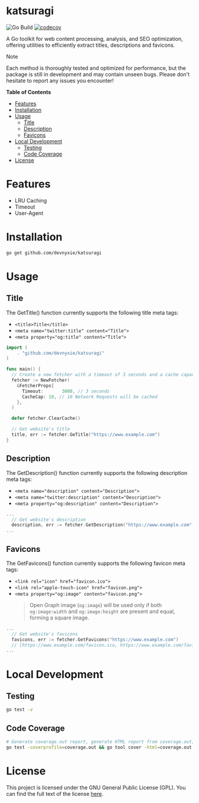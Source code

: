 # katsuragi

![Go Build](https://github.com/devnyxie/katsuragi/actions/workflows/go.yml/badge.svg)
[![codecov](https://codecov.io/github/devnyxie/katsuragi/branch/main/graph/badge.svg?token=XFRMNJA858)](https://codecov.io/github/devnyxie/katsuragi)

A Go toolkit for web content processing, analysis, and SEO optimization, offering utilities to efficiently extract titles, descriptions and favicons.

> [!NOTE]
> Each method is thoroughly tested and optimized for performance, but the package is still in development and may contain unseen bugs. Please don't hesitate to report any issues you encounter!

<!-- START doctoc generated TOC please keep comment here to allow auto update -->
<!-- DON'T EDIT THIS SECTION, INSTEAD RE-RUN doctoc TO UPDATE -->
**Table of Contents**

- [Features](#features)
- [Installation](#installation)
- [Usage](#usage)
  - [Title](#title)
  - [Description](#description)
  - [Favicons](#favicons)
- [Local Development](#local-development)
  - [Testing](#testing)
  - [Code Coverage](#code-coverage)
- [License](#license)

<!-- END doctoc generated TOC please keep comment here to allow auto update -->

# Features

- LRU Caching
- Timeout
- User-Agent

# Installation

```bash
go get github.com/devnyxie/katsuragi
```

# Usage

## Title

The GetTitle() function currently supports the following title meta tags:

- `<title>Title</title>`
- `<meta name="twitter:title" content="Title">`
- `<meta property="og:title" content="Title">`

```go
import (
	. "github.com/devnyxie/katsuragi"
)

func main() {
  // Create a new fetcher with a timeout of 3 seconds and a cache capacity of 10
  fetcher := NewFetcher(
    &FetcherProps{
      Timeout:       3000, // 3 seconds
      CacheCap: 10, // 10 Network Requests will be cached
    },
  )

  defer fetcher.ClearCache()

  // Get website's title
  title, err := fetcher.GeTitle("https://www.example.com")
}
```

## Description

The GetDescription() function currently supports the following description meta tags:

- `<meta name="description" content="Description">`
- `<meta name="twitter:description" content="Description">`
- `<meta property="og:description" content="Description">`

```go
...
  // Get website's description
  description, err := fetcher.GetDescription("https://www.example.com")
...
```

## Favicons

The GetFavicons() function currently supports the following favicon meta tags:

- `<link rel="icon" href="favicon.ico">`
- `<link rel="apple-touch-icon" href="favicon.png">`
- `<meta property="og:image" content="favicon.png">`
  > Open Graph image (`og:image`) will be used only if both `og:image:width` and `og:image:height` are present and equal, forming a square image.

```go
...
  // Get website's favicons
  favicons, err := fetcher.GetFavicons("https://www.example.com")
  // [https://www.example.com/favicon.ico, https://www.example.com/favicon.png]
...
```

# Local Development

## Testing

```bash
go test -v
```

## Code Coverage

```bash
# Generate coverage.out report, generate HTML report from coverage.out, and open the HTML report in the browser:
go test -coverprofile=coverage.out && go tool cover -html=coverage.out -o coverage.html && open coverage.html
```

# License

This project is licensed under the GNU General Public License (GPL). You can find the full text of the license [here](https://www.gnu.org/licenses/gpl-3.0.en.html).
